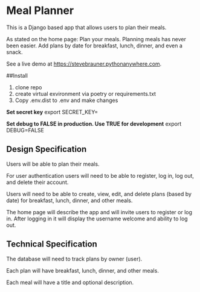 # Meal Planner

This is a Django based app that allows users to plan their meals.

As stated on the home page: Plan your meals. Planning meals has never been easier. Add plans by date for breakfast, lunch, dinner, and even a snack.

See a live demo at <a href="https://stevebrauner.pythonanywhere.com">https://stevebrauner.pythonanywhere.com</a>.

##Install

1. clone repo
2. create virtual exvironment via poetry or requirements.txt
3.  Copy .env.dist to .env and make changes

**Set secret key**
export SECRET_KEY=<your secret key value>

**Set debug to FALSE in production. Use TRUE for development**
export DEBUG=FALSE

## Design Specification

Users will be able to plan their meals.

For user authentication users will need to be able to register, log in, log out, and
delete their account.

Users will need to be able to create, view, edit, and delete plans (based by date)
for breakfast, lunch, dinner, and other meals.

The home page will describe the app and will invite users to register or log in. After
logging in it will display the username welcome and ability to log out.

## Technical Specification

The database will need to track plans by owner (user).

Each plan will have breakfast, lunch, dinner, and other meals.

Each meal will have a title and optional description.
